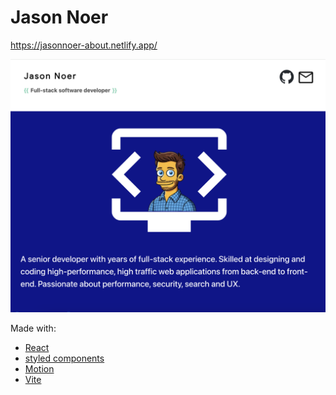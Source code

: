 # Jason Noer

<https://jasonnoer-about.netlify.app/>

![](https://github.com/jnoer/about-me/blob/main/Screenshot.png?raw=true)

Made with:

- [React](https://react.dev/)
- [styled components](https://styled-components.com/)
- [Motion](https://motion.dev/)
- [Vite](https://vite.dev/) 

